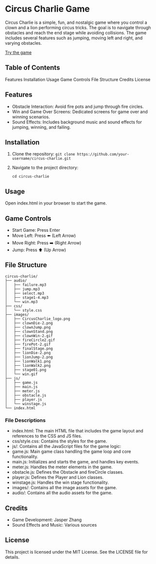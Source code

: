 
# Circus Charlie Game

Circus Charlie is a simple, fun, and nostalgic game where you control a clown and a lion performing circus tricks. The goal is to navigate through obstacles and reach the end stage while avoiding collisions. The game includes several features such as jumping, moving left and right, and varying obstacles.

[Try the game](https://jasperzhang75.github.io/circus-charlie/) 

## Table of Contents

Features
Installation
Usage
Game Controls
File Structure
Credits
License

## Features

- Obstacle Interaction: Avoid fire pots and jump through fire circles.
- Win and Game Over Screens: Dedicated screens for game over and winning scenarios.
- Sound Effects: Includes background music and sound effects for jumping, winning, and failing.

## Installation

1. Clone the repository:
``` git clone https://github.com/your-username/circus-charlie.git ```

2. Navigate to the project directory:

     ``` cd circus-charlie ```
## Usage

Open index.html in your browser to start the game.

## Game Controls

- Start Game: Press Enter
- Move Left: Press ⬅️ (Left Arrow)
- Move Right: Press ➡️ (Right Arrow)
- Jump: Press ⬆️ (Up Arrow)

## File Structure

```
circus-charlie/
├── audio/
│   ├── failure.mp3
│   ├── jump.mp3
│   ├── select.mp3
│   ├── stage1-4.mp3
│   └── win.mp3
├── css/
│   └── style.css
├── images/
│   ├── CircusCharlie_logo.png
│   ├── clownDie-2.png
│   ├── clownJump.png
│   ├── clownStand.png
│   ├── clownWin-2.gif
│   ├── fireCircle2.gif
│   ├── firePot-2.gif
│   ├── finalStage.png
│   ├── lionDie-2.png
│   ├── lionJump-2.png
│   ├── lionWalk1.png
│   ├── lionWalk2.png
│   ├── stage01.png
│   └── win.gif
├── js/
│   ├── game.js
│   ├── main.js
│   ├── meter.js
│   ├── obstacle.js
│   ├── player.js
│   └── winstage.js
└── index.html
```
### File Descriptions
- index.html: The main HTML file that includes the game layout and references to the CSS and JS files.
- css/style.css: Contains the styles for the game.
- js/: Contains all the JavaScript files for the game logic:
 - game.js: Main game class handling the game loop and core functionality.
- main.js: Initializes and starts the game, and handles key events.
- meter.js: Handles the meter elements in the game.
- obstacle.js: Defines the Obstacle and fireCircle classes.
- player.js: Defines the Player and Lion classes.
- winstage.js: Handles the win stage functionality.
- images/: Contains all the image assets for the game.
- audio/: Contains all the audio assets for the game.
## Credits

- Game Development: Jasper Zhang
- Sound Effects and Music: Various sources

## License

This project is licensed under the MIT License. See the LICENSE file for details.